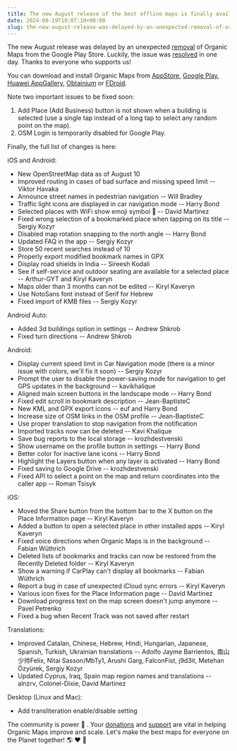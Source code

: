 ```yaml
---
title: The new August release of the best offline maps is finally available in AppStore, Google Play, AppGallery, Obtainium and FDroid
date: 2024-08-19T19:07:10+00:00
slug: the-new-august-release-was-delayed-by-an-unexpected-removal-of-organic-maps-from-the-google-play-store
---
```


The new August release was delayed by an unexpected [removal](https://organicmaps.app/news/2024-08-17/last-night-organic-maps-was-removed-from-the-play-store-without-any-warnings-or-additional-details-due-to-not-meeting-the-requirements-for-the-family-program/) of Organic Maps from the Google Play Store.
Luckily, the issue was [resolved](https://organicmaps.app/news/2024-08-18/good-news-organic-maps-appeared-again-in-the-google-play-store/) in one day. Thanks to everyone who supports us!

You can download and install Organic Maps from [AppStore](https://apps.apple.com/app/organic-maps/id1567437057), [Google Play](https://play.google.com/store/apps/details?id=app.organicmaps), [Huawei AppGallery](https://appgallery.huawei.com/#/app/C104325611), [Obtainium](https://github.com/organicmaps/organicmaps/wiki/Installing-Organic-Maps-from-GitHub-using-Obtainium) or [FDroid](https://f-droid.org/en/packages/app.organicmaps/).

Note two important issues to be fixed soon:

1. Add Place (Add Business) button is not shown when a building is selected (use a single tap instead of a long tap to select any random point on the map).
2. OSM Login is temporarily disabled for Google Play.

Finally, the full list of changes is here:

iOS and Android:

- New OpenStreetMap data as of August 10
- Improved routing in cases of bad surface and missing speed limit -- Viktor Havaka
- Announce street names in pedestrian navigation -- Will Bradley
- Traffic light icons are displayed in car navigation mode -- Harry Bond
- Selected places with WiFi show emoji symbol 🛜 -- David Martinez
- Fixed wrong selection of a bookmarked place when tapping on its title -- Sergiy Kozyr
- Disabled map rotation snapping to the north angle -- Harry Bond
- Updated FAQ in the app -- Sergiy Kozyr
- Store 50 recent searches instead of 10
- Properly export modified bookmark names in GPX
- Display road shields in India -- Sireesh Kodali
- See if self-service and outdoor seating are available for a selected place -- Arthur-GYT and Kiryl Kaveryn
- Maps older than 3 months can not be edited -- Kiryl Kaveryn
- Use NotoSans font instead of Serif for Hebrew
- Fixed import of KMB files -- Sergiy Kozyr

Android Auto:

- Added 3d buildings option in settings -- Andrew Shkrob
- Fixed turn directions -- Andrew Shkrob

Android:

- Display current speed limit in Car Navigation mode (there is a minor issue with colors, we'll fix it soon) -- Sergiy Kozyr
- Prompt the user to disable the power-saving mode for navigation to get GPS updates in the background -- kavikhalique
- Aligned main screen buttons in the landscape mode -- Harry Bond
- Fixed edit scroll in bookmark description -- Jean-BaptisteC
- New KML and GPX export icons -- euf and Harry Bond
- Increase size of OSM links in the OSM profile -- Jean-BaptisteC
- Use proper translation to stop navigation from the notification
- Imported tracks now can be deleted -- Kavi Khalique
- Save bug reports to the local storage -- krozhdestvenski
- Show username on the profile button in settings -- Harry Bond
- Better color for inactive lane icons -- Harry Bond
- Highlight the Layers button when any layer is activated -- Harry Bond
- Fixed saving to Google Drive -- krozhdestvenski
- Fixed API to select a point on the map and return coordinates into the caller app -- Roman Tsisyk

iOS:

- Moved the Share button from the bottom bar to the X button on the Place Information page -- Kiryl Kaveryn
- Added a button to open a selected place in other installed apps -- Kiryl Kaveryn
- Fixed voice directions when Organic Maps is in the background -- Fabian Wüthrich
- Deleted lists of bookmarks and tracks can now be restored from the Recently Deleted folder -- Kiryl Kaveryn
- Show a warning if CarPlay can't display all bookmarks -- Fabian Wüthrich
- Report a bug in case of unexpected iCloud sync errors -- Kiryl Kaveryn
- Various icon fixes for the Place Information page -- David Martinez
- Download progress text on the map screen doesn't jump anymore -- Pavel Petrenko
- Fixed a bug when Recent Track was not saved after restart

Translations:

- Improved Catalan, Chinese, Hebrew, Hindi, Hungarian, Japanese, Spanish, Turkish, Ukrainian translations -- Adolfo Jayme Barrientos, 南山少帅Felix, Nitai Sasson/MbTy1, Arushi Garg, FalconFist, j9d3it, Metehan Özyürek, Sergiy Kozyr
- Updated Cyprus, Iraq, Spain map region names and translations -- alnzrv, Colonel-Dixie, David Martinez

Desktop (Linux and Mac):

- Add transliteration enable/disable setting

The community is power 💪 . Your [donations](https://organicmaps.app/donate/) and [support](https://organicmaps.app/support-us/) are vital in helping Organic Maps improve and scale. Let's make the best maps for everyone on the Planet together! 🌎 ♥️ 🤝
